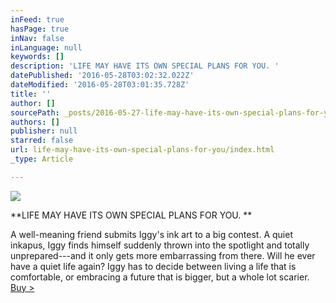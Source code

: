 ```yaml
---
inFeed: true
hasPage: true
inNav: false
inLanguage: null
keywords: []
description: 'LIFE MAY HAVE ITS OWN SPECIAL PLANS FOR YOU. '
datePublished: '2016-05-28T03:02:32.022Z'
dateModified: '2016-05-28T03:01:35.728Z'
title: ''
author: []
sourcePath: _posts/2016-05-27-life-may-have-its-own-special-plans-for-you.md
authors: []
publisher: null
starred: false
url: life-may-have-its-own-special-plans-for-you/index.html
_type: Article

---
```

![](https://the-grid-user-content.s3-us-west-2.amazonaws.com/aac76b4a-aa9b-4e1b-aea8-7d19c6bb19fb.png)

**LIFE MAY HAVE ITS OWN SPECIAL PLANS FOR YOU. **

A well-meaning friend submits Iggy's ink art to a big contest. A quiet inkapus, Iggy finds himself suddenly thrown into the spotlight and totally unprepared---and it only gets more embarrassing from there. Will he ever have a quiet life again? Iggy has to decide between living a life that is comfortable, or embracing a future that is bigger, but a whole lot scarier. [Buy \>][0]

[0]: http://inkapus.com/accidentally-famous/